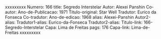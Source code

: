 xxxxxxxxx
Numero: 166
title: Segredo Interstelar
Autor: Alexei Panshin
Co-autor: 
Ano-de-Publicacao: 1971
Titulo-original: Star Well
Tradutor: Eurico da Fonseca
Co-tradutor: 
Ano-de-edicao: 1968
alias: Alexei-Panshin
Autor2-alias: 
Tradutor1-alias: Eurico-da-Fonseca
Tradutor2-alias: 
Titulo-link: 166-Segredo-Interstelar
Capa: Lima de Freitas
pags: 176
Capa-link: Lima-de-Freitas
xxxxxxxxx